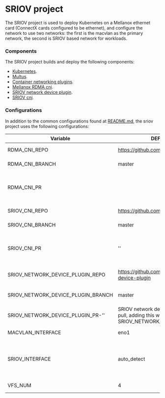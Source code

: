 # SRIOV project
The SRIOV project is used to deploy Kubernetes on a Mellanox ethernet card (ConnectX cards configured to be ethernet), and configure the network to use two networks: the first is the macvlan as the primary network, the second is SRIOV based network for workloads.

### Components
The SRIOV project builds and deploy the following components:
 
* [Kubernetes](https://github.com/kubernetes/kubernetes).
* [Multus](https://github.com/intel/multus-cni).
* [Container networking plugins](https://github.com/containernetworking/plugins.git).
* [Mellanox RDMA cni](https://github.com/Mellanox/rdma-cni).
* [SRIOV network device plugin](https://github.com/intel/sriov-network-device-plugin).
* [SRIOV cni](https://github.com/intel/sriov-cni). 

### Configurations
In addition to the common configurations found at [README.md](./README.md), the sriov project uses the following configurations:

|  Variable |  DEFAULT VALUE |  Comments |
|  ------ |  ------ |  ------ |
|  RDMA_CNI_REPO | https://github.com/Mellanox/rdma-cni | RDMA cni repo to use |
|  RDMA_CNI_BRANCH | master | RDMA cni branch to use |
|  RDMA_CNI_PR | | RDMA cni pull request to pull, adding this will ignore RDMA_CNI_BRANCH |
|  SRIOV_CNI_REPO | https://github.com/intel/sriov-cni | SRIOV cni repo to use |
|  SRIOV_CNI_BRANCH | master | SRIOV cni branch to use |
|  SRIOV_CNI_PR | '' | SRIOV cni pull request to pull,  adding this will ignore SRIOV_CNI_BRANCH |
|  SRIOV_NETWORK_DEVICE_PLUGIN_REPO | https://github.com/intel/sriov-network-device-plugin | SRIOV network device plugin repo to use |
|  SRIOV_NETWORK_DEVICE_PLUGIN_BRANCH | master | SRIOV network device plugin branch to build |
|  SRIOV_NETWORK_DEVICE_PLUGIN_PR-'' | SRIOV network device plugin pull request to pull, adding this will ignore SRIOV_NETWORK_DEVICE_PLUGIN_BRANCH |
|  MACVLAN_INTERFACE | eno1 | macvlan network master interface |
|  SRIOV_INTERFACE | auto_detect | SRIOV network device, if not specified, the first Mellanox card will be used (does not support ConnectX3) |
|  VFS_NUM | 4 | number of SRIOV VFs to create |
